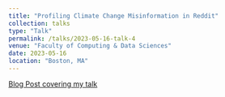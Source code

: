 ```yaml
---
title: "Profiling Climate Change Misinformation in Reddit"
collection: talks
type: "Talk"
permalink: /talks/2023-05-16-talk-4
venue: "Faculty of Computing & Data Sciences"
date: 2023-05-16
location: "Boston, MA"
---
```


[Blog Post covering my talk](https://www.bu.edu/igs/research/projects/climate-disinformation-initiative/reddit/)

